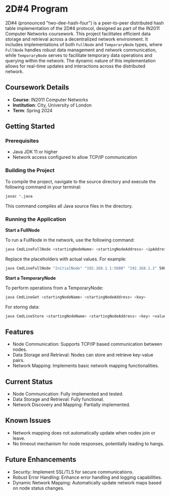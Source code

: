 # 2D#4 Program

2D#4 (pronounced "two-dee-hash-four") is a peer-to-peer distributed hash table implementation of the 2D#4 protocol, designed as part of the IN2011 Computer Networks coursework. This project facilitates efficient data storage and retrieval across a decentralized network environment. It includes implementations of both `FullNode` and `TemporaryNode` types, where `FullNode` handles robust data management and network communication, while `TemporaryNode` serves to facilitate temporary data operations and querying within the network. The dynamic nature of this implementation allows for real-time updates and interactions across the distributed network.

## Coursework Details

- **Course**: IN2011 Computer Networks
- **Institution**: City, University of London
- **Term**: Spring 2024

## Getting Started

### Prerequisites
- Java JDK 11 or higher
- Network access configured to allow TCP/IP communication

### Building the Project
To compile the project, navigate to the source directory and execute the following command in your terminal:
```bash
javac *.java
```

This command compiles all Java source files in the directory.

### Running the Application

**Start a FullNode**

To run a FullNode in the network, use the following command:
```bash
java CmdLineFullNode <startingNodeName> <startingNodeAddress> <ipAddress> <portNumber>
```

Replace the placeholders with actual values. For example:
```bash
java CmdLineFullNode "InitialNode" "192.168.1.1:5000" "192.168.1.2" 5001
```

**Start a TemporaryNode**

To perform operations from a TemporaryNode:
```bash
java CmdLineGet <startingNodeName> <startingNodeAddress> <key>
```

For storing data:
```bash
java CmdLineStore <startingNodeName> <startingNodeAddress> <key> <value>
```

## Features

- Node Communication: Supports TCP/IP based communication between nodes.
- Data Storage and Retrieval: Nodes can store and retrieve key-value pairs.
- Network Mapping: Implements basic network mapping functionalities.

## Current Status

- Node Communication: Fully implemented and tested.
- Data Storage and Retrieval: Fully functional.
- Network Discovery and Mapping: Partially implemented.

## Known Issues

- Network mapping does not automatically update when nodes join or leave.
- No timeout mechanism for node responses, potentially leading to hangs.

## Future Enhancements

- Security: Implement SSL/TLS for secure communications.
- Robust Error Handling: Enhance error handling and logging capabilities.
- Dynamic Network Mapping: Automatically update network maps based on node status changes.
